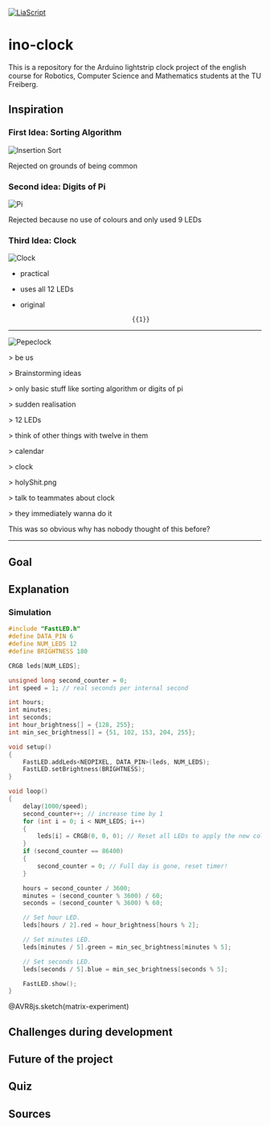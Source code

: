 <!--

import: https://raw.githubusercontent.com/liaTemplates/AVR8js/main/README.md

-->

[![LiaScript](https://raw.githubusercontent.com/LiaScript/LiaScript/master/badges/course.svg)](https://liascript.github.io/course/?https://raw.githubusercontent.com/Supergecki/ino-clock/Inspiration/README.md#1)

# ino-clock
This is a repository for the Arduino lightstrip clock project of the english course for Robotics, Computer Science and Mathematics students at the TU Freiberg.

## Inspiration

### First Idea: Sorting Algorithm

![Insertion Sort](https://pythonturtle.academy/wp-content/uploads/2019/08/small-1.gif)

Rejected on grounds of being common

### Second idea: Digits of Pi

![Pi](https://www.cbc.ca/kids/images/pi_50_digits_920.jpg)

Rejected because no use of colours and only used 9 LEDs

### Third Idea: Clock

![Clock](https://images-na.ssl-images-amazon.com/images/I/81NJ4EkvExL._AC_SL1500_.jpg)

- practical
- uses all 12 LEDs
- original

                                     {{1}}
*******************************************************************************

![Pepeclock](https://i.kym-cdn.com/photos/images/original/002/057/962/91f.jpg)

\> be us 

\> Brainstorming ideas

\> only basic stuff like sorting algorithm or digits of pi

\> sudden realisation

\> 12 LEDs

\> think of other things with twelve in them

\> calendar

\> clock

\> holyShit.png

\> talk to teammates about clock

\> they immediately wanna do it

This was so obvious why has nobody thought of this before? 

*******************************************************************************

## Goal

## Explanation

### Simulation

<div id="matrix-experiment">
<wokwi-neopixel-matrix pin="6" cols="12" rows="1"></wokwi-neopixel-matrix>
<span id="simulation-time"></span>
</div>

```cpp             Automata
#include "FastLED.h"
#define DATA_PIN 6
#define NUM_LEDS 12
#define BRIGHTNESS 180

CRGB leds[NUM_LEDS];

unsigned long second_counter = 0;
int speed = 1; // real seconds per internal second

int hours;
int minutes;
int seconds;
int hour_brightness[] = {128, 255};
int min_sec_brightness[] = {51, 102, 153, 204, 255};

void setup()
{
    FastLED.addLeds<NEOPIXEL, DATA_PIN>(leds, NUM_LEDS);
    FastLED.setBrightness(BRIGHTNESS);
}

void loop()
{
    delay(1000/speed);
    second_counter++; // increase time by 1
    for (int i = 0; i < NUM_LEDS; i++)
    {
        leds[i] = CRGB(0, 0, 0); // Reset all LEDs to apply the new colors afterwards.
    }
    if (second_counter == 86400)
    {
        second_counter = 0; // Full day is gone, reset timer!
    }

    hours = second_counter / 3600;
    minutes = (second_counter % 3600) / 60;
    seconds = (second_counter % 3600) % 60;

    // Set hour LED.
    leds[hours / 2].red = hour_brightness[hours % 2];

    // Set minutes LED.
    leds[minutes / 5].green = min_sec_brightness[minutes % 5];

    // Set seconds LED.
    leds[seconds / 5].blue = min_sec_brightness[seconds % 5];

    FastLED.show();
}
```
@AVR8js.sketch(matrix-experiment)

## Challenges during development

## Future of the project

## Quiz

## Sources
